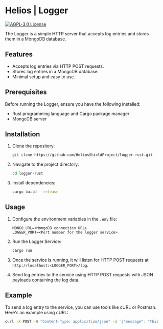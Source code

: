 # Helios | Logger

[![AGPL-3.0 License](https://img.shields.io/badge/License-AGPL%20v3-blue.svg)](https://choosealicense.com/licenses/agpl-3.0/)

The Logger is a simple HTTP server that accepts log entries and stores them in a MongoDB database.

## Features

- Accepts log entries via HTTP POST requests.
- Stores log entries in a MongoDB database.
- Minimal setup and easy to use.

## Prerequisites

Before running the Logger, ensure you have the following installed:

- Rust programming language and Cargo package manager
- MongoDB server

## Installation

1. Clone the repository:

    ```bash
    git clone https://github.com/HeliosShieldProject/logger-rust.git
    ```

2. Navigate to the project directory:

    ```bash
    cd logger-rust
    ```

3. Install dependencies:

    ```bash
    cargo build --release
    ```

## Usage

1. Configure the environment variables in the `.env` file:

    ```plaintext
    MONGO_URL=<MongoDB connection URL>
    LOGGER_PORT=<Port number for the logger service>
    ```

2. Run the Logger Service:

    ```bash
    cargo run
    ```

3. Once the service is running, it will listen for HTTP POST requests at `http://localhost:<LOGGER_PORT>/log`.

4. Send log entries to the service using HTTP POST requests with JSON payloads containing the log data.

## Example

To send a log entry to the service, you can use tools like cURL or Postman. Here's an example using cURL:

```bash
curl -X POST -H "Content-Type: application/json" -d '{"message": "This is a log message"}' http://localhost:<LOGGER_PORT>/log
```